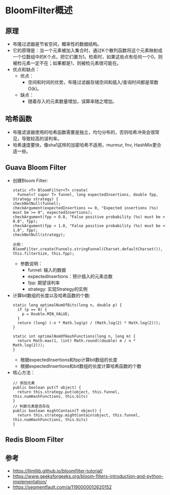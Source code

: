 # BloomFilter概述

## 原理

  - 布隆过滤器是节省空间，概率性的数据结构。
  - 它的原理是：当一个元素被加入集合时，通过K个散列函数将这个元素映射成一个位数组中的K个点，把它们置为1。检索时，如果这些点有任何一个0，则被检元素一定不在；如果都是1，则被检元素很可能在。
  - 优点和缺点：
    - 优点：
      - 空间和时间的优势，布隆过滤器存储空间和插入/查询时间都是常数O(k)。
    - 缺点：
      - 随着存入的元素数量增加，误算率随之增加。
      
## 哈希函数

  - 布隆滤波器使用的哈希函数需要是独立，均匀分布的，否则哈希冲突会很常见，导致较高的误判率。
  - 哈希速度要快，像sha1这样的加密哈希不适用，murmur, fnv, HashMix更合适一些。
  
## Guava Bloom Filter

  - 创建Bloom Filter:
    ```
    static <T> BloomFilter<T> create(
      Funnel<? super T> funnel, long expectedInsertions, double fpp, Strategy strategy) {
    checkNotNull(funnel);
    checkArgument(expectedInsertions >= 0, "Expected insertions (%s) must be >= 0", expectedInsertions);
    checkArgument(fpp > 0.0, "False positive probability (%s) must be > 0.0", fpp);
    checkArgument(fpp < 1.0, "False positive probability (%s) must be < 1.0", fpp);
    checkNotNull(strategy);
    ```
    ```
    示例：
    BloomFilter.create(Funnels.stringFunnel(Charset.defaultCharset()), this.filterSize, this.fpp);
    ```
    - 参数说明：
      - funnel: 输入的数据
      - expectedInsertions：预计插入的元素总数
      - fpp: 期望误判率
      - strategy: 实现Strategy的实例
  - 计算bit数组的长度以及哈希函数的个数:
    ```
    static long optimalNumOfBits(long n, double p) {
      if (p == 0) {
        p = Double.MIN_VALUE;
      }
      return (long) (-n * Math.log(p) / (Math.log(2) * Math.log(2)));
    }
    
    static int optimalNumOfHashFunctions(long n, long m) {
      return Math.max(1, (int) Math.round((double) m / n * Math.log(2)));
    }
    ```
    - 根据expectedInsertions和fpp计算bit数组的长度
    - 根据expectedInsertions和bit数组的长度计算哈希函数的个数
  - 核心方法：
    ```
    // 添加元素
    public boolean put(T object) {
      return this.strategy.put(object, this.funnel, this.numHashFunctions, this.bits)
    }
    // 判断元素是否存在
    public boolean mightContain(T object) {
      return this.strategy.mightContain(object, this.funnel, this.numHashFunctions, this.bits)
    }
    ```
    
## Redis Bloom Filter



## 参考
  
  - https://llimllib.github.io/bloomfilter-tutorial/
  - https://www.geeksforgeeks.org/bloom-filters-introduction-and-python-implementation/
  - https://segmentfault.com/a/1190000012620152
